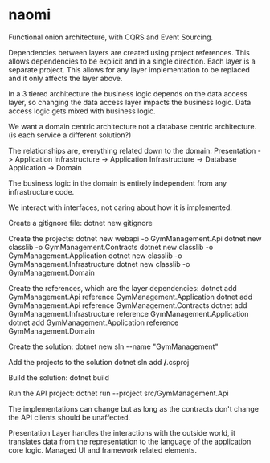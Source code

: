 # naomi

Functional onion architecture, with CQRS and Event Sourcing.

Dependencies between layers are created using project references. This allows dependencies to be explicit and in a single direction. Each layer is a separate project. This allows for any layer implementation to be replaced and it only affects the layer above.

In a 3 tiered architecture the business logic depends on the data access layer, so changing the data access layer impacts the business logic. Data access logic gets mixed with business logic.

We want a domain centric architecture not a database centric architecture.
(is each service a different solution?)

The relationships are, everything related down to the domain:
Presentation -> Application
Infrastructure -> Application
Infrastructure -> Database
Application -> Domain

The business logic in the domain is entirely independent from any infrastructure code.

We interact with interfaces, not caring about how it is implemented.

Create a gitignore file:
dotnet new gitignore

Create the projects:
dotnet new webapi -o GymManagement.Api
dotnet new classlib -o GymManagement.Contracts
dotnet new classlib -o GymManagement.Application
dotnet new classlib -o GymManagement.Infrastructure
dotnet new classlib -o GymManagement.Domain

Create the references, which are the layer dependencies:
dotnet add GymManagement.Api reference GymManagement.Application
dotnet add GymManagement.Api reference GymManagement.Contracts
dotnet add GymManagement.Infrastructure reference GymManagement.Application
dotnet add GymManagement.Application reference GymManagement.Domain

Create the solution:
dotnet new sln --name "GymManagement"

Add the projects to the solution
dotnet sln add **/**.csproj

Build the solution:
dotnet build

Run the API project:
dotnet run --project src/GymManagement.Api

The implementations can change but as long as the contracts don't change the API clients should be unaffected.

Presentation Layer handles the interactions with the outside world, it translates data from the representation to the language of the application core logic. Managed UI and framework related elements.
